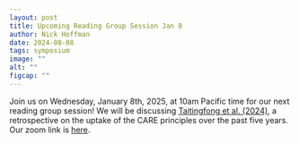 ```yaml
---
layout: post
title: Upcoming Reading Group Session Jan 8
author: Nick Hoffman
date: 2024-08-08
tags: symposium
image: ""
alt: ""
figcap: ""
---
```


<style>
  img {
    width: 500px;
  }
  li {
    font-size:20px;
    color: #000;
  }
</style>

<div class="text-box-main">
<p> Join us on Wednesday, January 8th, 2025, at 10am Pacific time for our next reading group session! We will be discussing 
<a href="https://www.tandfonline.com/doi/full/10.1080/08003831.2024.2410112" target="_blank">Taitingfong et al. (2024)</a>, 
a retrospective on the uptake of the CARE principles over the past five years. Our zoom link is <a href="https://ucmerced.zoom.us/j/84677891557" target="_blank">here</a>.
</p>
</div>
